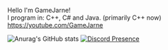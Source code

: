Hello I'm GameJarne!         
I program in: C++, C# and Java. (primarily C++ now)          
https://youtube.com/GameJarne   

![Anurag's GitHub stats](https://github-readme-stats-gamejarne.vercel.app/api?username=gamejarne&count_private=true&show_icons=true&theme=tokyonight)
[![Discord Presence](https://lanyard.cnrad.dev/api/481865428046446592)](https://discord.com/users/481865428046446592)
